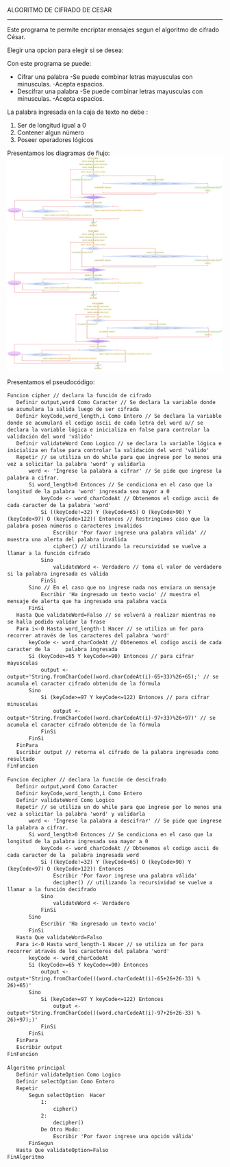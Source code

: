 ALGORITMO DE CIFRADO DE CESAR
__________________________


Este programa te permite encriptar mensajes segun el algoritmo de cifrado César.

Elegir una opcion  para elegir si se desea:

Con este programa se puede:
* Cifrar una palabra
	-Se puede combinar letras mayusculas con minusculas.
        -Acepta espacios.
* Descifrar una palabra
	-Se puede combinar letras mayusculas con minusculas.
        -Acepta espacios.

 
La palabra ingresada en la caja de texto no  debe :
1. Ser de longitud igual a 0 
2. Contener algun número
3. Poseer operadores lógicos

Presentamos los diagramas de flujo:
![recursos](assets/docs/algoritmo.png)
![recursos](assets/docs/cipher.png)
![recursos](assets/docs/decipher.png)
 
 Presentamos el pseudocódigo:
 ```[javascript]
 Funcion cipher // declara la función de cifrado
	Definir output,word Como Caracter // Se declara la variable donde se acumulara la salida luego de ser cifrada
	Definir keyCode,word_length,i Como Entero // Se declara la variable donde se acumulará el codigo ascii de cada letra del word a// se declara la variable lógica e inicializa en false para controlar la validación del word 'válido'
	Definir validateWord Como Logico // se declara la variable lógica e inicializa en false para controlar la validación del word 'válido'
	Repetir // se utiliza un do while para que ingrese por lo menos una vez a solicitar la palabra 'word' y validarla
		word <- 'Ingrese la palabra a cifrar' // Se pide que ingrese la palabra a cifrar.
		Si word_length>0 Entonces // Se condiciona en el caso que la longitud de la palabra 'word' ingresada sea mayor a 0
			keyCode <- word_charCodeAt // Obtenemos el codigo ascii de cada caracter de la palabra 'word'
			Si ((keyCode!=32) Y (keyCode<65) O (keyCode>90) Y (keyCode<97) O (keyCode>122)) Entonces // Restringimos caso que la palabra posea números o caracteres invalidos
				Escribir 'Por favor ingrese una palabra válida' // muestra una alerta del palabra inválida
				cipher() // utilizando la recursividad se vuelve a llamar a la función cifrado
			Sino
				validateWord <- Verdadero // toma el valor de verdadero si la palabra ingresada es válida
			FinSi
		Sino // En el caso que no ingrese nada nos enviara un mensaje
			Escribir 'Ha ingresado un texto vacio' // muestra el mensaje de alerta que ha ingresado una palabra vacía
		FinSi
	Hasta Que validateWord=Falso // se volverá a realizar mientras no se halla podido validar la frase
	Para i<-0 Hasta word_length-1 Hacer // se utiliza un for para recorrer através de los caracteres del palabra 'word'
		keyCode <- word_charCodeAt // Obtenemos el codigo ascii de cada caracter de la     palabra ingresada
		Si (keyCode>=65 Y keyCode<=90) Entonces // para cifrar mayusculas
			output <- output+'String.fromCharCode((word.charCodeAt(i)-65+33)%26+65);' // se acumula el caracter cifrado obtenido de la fórmula
		Sino
			Si (keyCode>=97 Y keyCode<=122) Entonces // para cifrar minusculas
				output <- output+'String.fromCharCode((word.charCodeAt(i)-97+33)%26+97)' // se acumula el caracter cifrado obtenido de la fórmula
			FinSi
		FinSi
	FinPara
	Escribir output // retorna el cifrado de la palabra ingresada como resultado
FinFuncion

Funcion decipher // declara la función de descifrado
	Definir output,word Como Caracter
	Definir keyCode,word_length,i Como Entero
	Definir validateWord Como Logico
	Repetir // se utiliza un do while para que ingrese por lo menos una vez a solicitar la palabra 'word' y validarla
		word <- 'Ingrese la palabra a descifrar' // Se pide que ingrese la palabra a cifrar.
		Si word_length>0 Entonces // Se condiciona en el caso que la longitud de la palabra ingresada sea mayor a 0
			keyCode <- word_charCodeAt // Obtenemos el codigo ascii de cada caracter de la  palabra ingresada word
			Si ((keyCode!=32) Y (keyCode<65) O (keyCode>90) Y (keyCode<97) O (keyCode>122)) Entonces
				Escribir 'Por favor ingrese una palabra válida'
				decipher() // utilizando la recursividad se vuelve a llamar a la función decifrado
			Sino
				validateWord <- Verdadero
			FinSi
		Sino
			Escribir 'Ha ingresado un texto vacio'
		FinSi
	Hasta Que validateWord=Falso
	Para i<-0 Hasta word_length-1 Hacer // se utiliza un for para recorrer através de los caracteres del palabra 'word'
		keyCode <- word_charCodeAt
		Si (keyCode>=65 Y keyCode<=90) Entonces
			output <- output+'String.fromCharCode(((word.charCodeAt(i)-65+26+26-33) % 26)+65)'
		Sino
			Si (keyCode>=97 Y keyCode<=122) Entonces
				output <- output+'String.fromCharCode(((word.charCodeAt(i)-97+26+26-33) % 26)+97);)'
			FinSi
		FinSi
	FinPara
	Escribir output
FinFuncion

Algoritmo principal
	Definir validateOption Como Logico
	Definir selectOption Como Entero
	Repetir
		Segun selectOption  Hacer
			1:
				cipher()
			2:
				decipher()
			De Otro Modo:
				Escribir 'Por favor ingrese una opción válida'
		FinSegun
	Hasta Que validateOption=Falso
FinAlgoritmo

